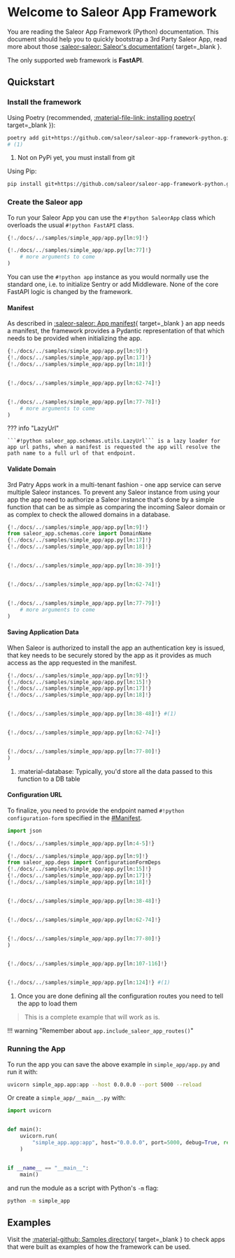 # Welcome to Saleor App Framework 

You are reading the Saleor App Framework (Python) documentation. This document should help you to quickly bootstrap a 3rd Party Saleor App, read more about those [:saleor-saleor: Saleor's documentation](https://docs.saleor.io/docs/3.0/developer/extending/apps/key-concepts){ target=_blank }.

The only supported web framework is **FastAPI**.

## Quickstart

### Install the framework

Using Poetry (recommended, [:material-file-link: installing poetry](https://python-poetry.org/docs/#installation){ target=_blank }):

```bash
poetry add git+https://github.com/saleor/saleor-app-framework-python.git@main
# (1)
```

1. Not on PyPi yet, you must install from git
   
Using Pip:

```bash
pip install git+https://github.com/saleor/saleor-app-framework-python.git@main 
```

### Create the Saleor app

To run your Saleor App you can use the ```#!python SaleorApp``` class which overloads the usual ```#!python FastAPI``` class.

```python linenums="1"
{!./docs/../samples/simple_app/app.py[ln:9]!}

{!./docs/../samples/simple_app/app.py[ln:77]!}
    # more arguments to come
)
```

You can use the ```#!python app``` instance as you would normally use the standard one, i.e. to initialize Sentry or add Middleware. None of the core FastAPI logic is changed by the framework.

#### Manifest

As described in [:saleor-saleor: App manifest](https://docs.saleor.io/docs/3.0/developer/extending/apps/manifest){ target=_blank } an app needs a manifest, the framework provides a Pydantic representation of that which needs to be provided when initializing the app.

```python linenums="1" hl_lines="2-3 6-18 22"
{!./docs/../samples/simple_app/app.py[ln:9]!}
{!./docs/../samples/simple_app/app.py[ln:17]!}
{!./docs/../samples/simple_app/app.py[ln:18]!}


{!./docs/../samples/simple_app/app.py[ln:62-74]!}


{!./docs/../samples/simple_app/app.py[ln:77-78]!}
    # more arguments to come
)
```

??? info "LazyUrl"

    ```#!python saleor_app.schemas.utils.LazyUrl``` is a lazy loader for app url paths, when a manifest is requested the app will resolve the path name to a full url of that endpoint.

#### Validate Domain

3rd Patry Apps work in a multi-tenant fashion - one app service can serve multiple Saleor instances. To prevent any Saleor instance from using your app the app need to authorize a Saleor instance that's done by a simple function that can be as simple as comparing the incoming Saleor domain or as complex to check the allowed domains in a database.

```python linenums="1" hl_lines="2 7-8 28"
{!./docs/../samples/simple_app/app.py[ln:9]!}
from saleor_app.schemas.core import DomainName
{!./docs/../samples/simple_app/app.py[ln:17]!}
{!./docs/../samples/simple_app/app.py[ln:18]!}


{!./docs/../samples/simple_app/app.py[ln:38-39]!}


{!./docs/../samples/simple_app/app.py[ln:62-74]!}


{!./docs/../samples/simple_app/app.py[ln:77-79]!}
    # more arguments to come
)
```


#### Saving Application Data

When Saleor is authorized to install the app an authentication key is issued, that key needs to be securely stored by the app as it provides as much access as the app requested in the manifest.

```python linenums="1" hl_lines="2 11-17 38"
{!./docs/../samples/simple_app/app.py[ln:9]!}
{!./docs/../samples/simple_app/app.py[ln:15]!}
{!./docs/../samples/simple_app/app.py[ln:17]!}
{!./docs/../samples/simple_app/app.py[ln:18]!}


{!./docs/../samples/simple_app/app.py[ln:38-48]!} #(1)


{!./docs/../samples/simple_app/app.py[ln:62-74]!}


{!./docs/../samples/simple_app/app.py[ln:77-80]!}
)
```

1. :material-database: Typically, you'd store all the data passed to this function to a DB table


#### Configuration URL

To finalize, you need to provide the endpoint named ```#!python configuration-form``` specified in the [#Manifest](#manifest).

```python linenums="1" hl_lines="1 3-4 8 48-100"
import json

{!./docs/../samples/simple_app/app.py[ln:4-5]!}

{!./docs/../samples/simple_app/app.py[ln:9]!}
from saleor_app.deps import ConfigurationFormDeps
{!./docs/../samples/simple_app/app.py[ln:15]!}
{!./docs/../samples/simple_app/app.py[ln:17]!}
{!./docs/../samples/simple_app/app.py[ln:18]!}


{!./docs/../samples/simple_app/app.py[ln:38-48]!} 


{!./docs/../samples/simple_app/app.py[ln:62-74]!}


{!./docs/../samples/simple_app/app.py[ln:77-80]!}
)


{!./docs/../samples/simple_app/app.py[ln:107-116]!}


{!./docs/../samples/simple_app/app.py[ln:124]!} #(1)
```

1. Once you are done defining all the configuration routes you need to tell the app to load them

> This is a complete example that will work as is.

!!! warning "Remember about `app.include_saleor_app_routes()`"

### Running the App

To run the app you can save the above example in `simple_app/app.py` and run it with:

```bash
uvicorn simple_app.app:app --host 0.0.0.0 --port 5000 --reload
```

Or create a `simple_app/__main__.py` with:

```python linenums="1" 
import uvicorn


def main():
    uvicorn.run(
        "simple_app.app:app", host="0.0.0.0", port=5000, debug=True, reload=True
    )


if __name__ == "__main__":
    main()
```

and run the module as a script with Python's `-m` flag:

```bash
python -m simple_app
```

## Examples

Visit the [:material-github: Samples directory](https://github.com/saleor/saleor-app-framework-python/tree/main/samples){ target=_blank } to check apps that were built as examples of how the framework can be used.
